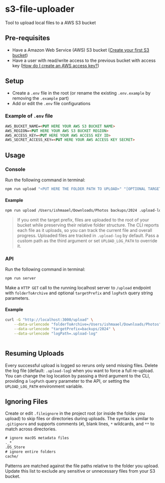 # s3-file-uploader
Tool to upload local files to a AWS S3 bucket

## Pre-requisites
- Have a Amazon Web Service (AWS) S3 bucket ([Create your first S3 bucket](https://docs.aws.amazon.com/AmazonS3/latest/userguide/creating-bucket.html))
- Have a user with read/write access to the previous bucket with access key ([How do I create an AWS access key?](https://repost.aws/knowledge-center/create-access-key))

## Setup
- Create a `.env` file in the root (or rename the existing `.env.example` by removing the `.example` part)
- Add or edit the `.env` file configurations

### Example of `.env` file
```md
AWS_BUCKET_NAME=<PUT HERE YOUR AWS S3 BUCKET NAME>
AWS_REGION=<PUT HERE YOUR AWS S3 BUCKET REGION>
AWS_ACCESS_KEY=<PUT HERE YOUR AWS ACCESS KEY ID>
AWS_SECRET_ACCESS_KEY=<PUT HERE YOUR AWS ACCESS KEY SECRET>

```


## Usage

### Console
Run the following command in terminal:
```bash
npm run upload "<PUT HERE THE FOLDER PATH TO UPLOAD>" "[OPTIONAL TARGET PREFIX]" "[OPTIONAL UPLOAD LOG PATH]"
```

#### Example
```bash
npm run upload /Users/ishmaael/Downloads/Photos backups/2024 .upload-log
```
> If you omit the target prefix, files are uploaded to the root of your bucket while preserving their relative folder structure.
> The CLI reports each file as it uploads, so you can track the current file and overall progress.
> Uploaded files are tracked in `.upload-log` by default. Pass a custom path as the third argument or set `UPLOAD_LOG_PATH` to override it.


### API
Run the following command in terminal:
```bash
npm run server
```

Make a `HTTP GET` call to the running localhost server to `/upload` endpoint with `folderToArchive` and optional `targetPrefix` and `logPath` query string parameters.

#### Example
```bash
curl -G "http://localhost:3000/upload" \
    --data-urlencode "folderToArchive=/Users/ishmaael/Downloads/Photos" \
    --data-urlencode "targetPrefix=backups/2024" \
    --data-urlencode "logPath=.upload-log"
 
```

## Resuming Uploads

Every successful upload is logged so reruns only send missing files. Delete the log file (default: `.upload-log`) when you want to force a full re-upload. You can change the log location by passing a third argument to the CLI, providing a `logPath` query parameter to the API, or setting the `UPLOAD_LOG_PATH` environment variable.

## Ignoring Files

Create or edit `.fileignore` in the project root (or inside the folder you upload) to skip files or directories during uploads. The syntax is similar to `.gitignore` and supports comments (`#`), blank lines, `*` wildcards, and `**` to match across directories.

```txt
# ignore macOS metadata files
._*
.DS_Store
# ignore entire folders
cache/
```

Patterns are matched against the file paths relative to the folder you upload. Update this list to exclude any sensitive or unnecessary files from your S3 bucket.
